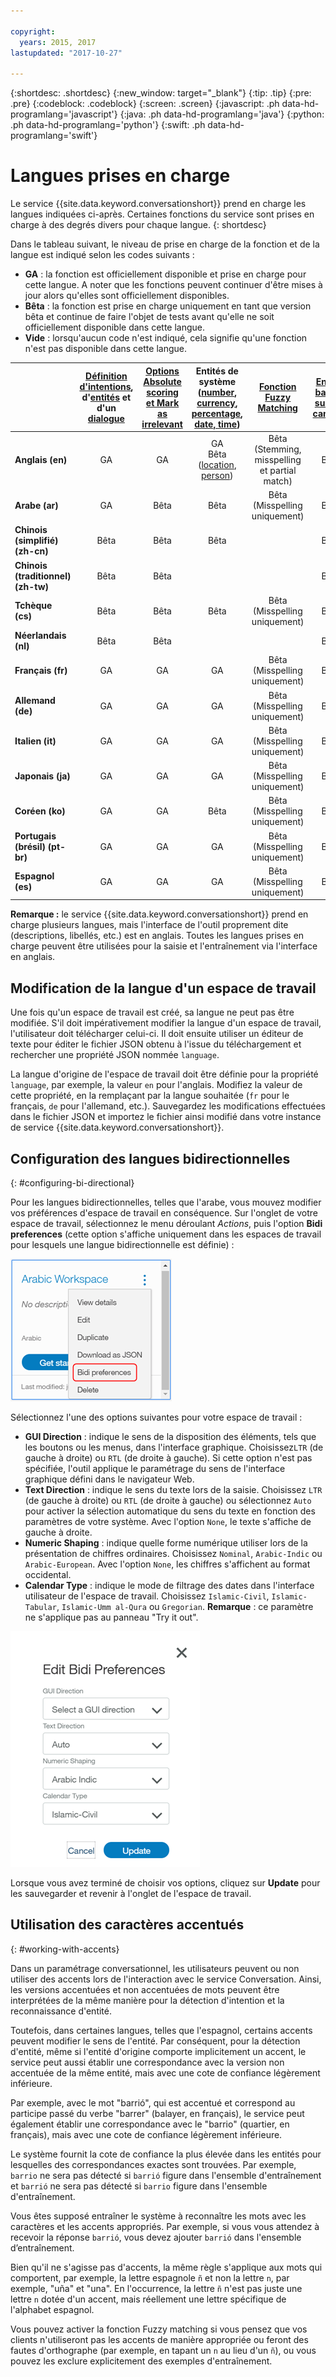 ```yaml
---

copyright:
  years: 2015, 2017
lastupdated: "2017-10-27"

---
```


{:shortdesc: .shortdesc}
{:new_window: target="_blank"}
{:tip: .tip}
{:pre: .pre}
{:codeblock: .codeblock}
{:screen: .screen}
{:javascript: .ph data-hd-programlang='javascript'}
{:java: .ph data-hd-programlang='java'}
{:python: .ph data-hd-programlang='python'}
{:swift: .ph data-hd-programlang='swift'}

# Langues prises en charge
Le service {{site.data.keyword.conversationshort}} prend en charge les langues indiquées ci-après. Certaines fonctions du service sont prises en charge à des degrés divers pour chaque langue.
{: shortdesc}

Dans le tableau suivant, le niveau de prise en charge de la fonction et de la langue est indiqué selon les codes suivants :

- **GA** : la fonction est officiellement disponible et prise en charge pour cette langue. A noter que les fonctions peuvent continuer d'être mises à jour alors qu'elles sont officiellement disponibles. 
- **Bêta** : la fonction est prise en charge uniquement en tant que version bêta et continue de faire l'objet de tests avant qu'elle ne soit officiellement disponible dans cette langue. 
- **Vide** : lorsqu'aucun code n'est indiqué, cela signifie qu'une fonction n'est pas disponible dans cette langue. 

|                  | **[Définition d'intentions](intents.html)**, d'**[entités](entities.html)** et d'un **[dialogue](dialog-build.html)** | **[Options Absolute scoring et Mark as irrelevant](intents.html#mark-irrelevant)** | **Entités de système ([number](system-entities.html#sys-number), [currency](system-entities.html#sys-currency), [percentage](system-entities.html#sys-percentage), [date, time](system-entities.html#sys-datetime))** | **[Fonction Fuzzy Matching](entities.html#fuzzy-matching)** | **[Entités basées sur des canevas](entities.html#pattern-entities)** |
|:---|:---:|:---:|:---:|:---:|:---:|
| **Anglais (en)**                   | GA | GA | GA </br> Bêta ([location](system-entities.html#sys-location), [person](system-entities.html#sys-person)) | Bêta (Stemming, misspelling et partial match) | Bêta |
| **Arabe (ar)**                    | GA | Bêta | Bêta | Bêta (Misspelling uniquement) | Bêta |
| **Chinois (simplifié) (zh-cn)**   | Bêta | Bêta | Bêta |  | Bêta |
| **Chinois (traditionnel) (zh-tw)**| Bêta | Bêta |  |  | Bêta |
| **Tchèque (cs)**                  | Bêta | Bêta | Bêta | Bêta (Misspelling uniquement) | Bêta |
| **Néerlandais (nl)**              | Bêta | Bêta |  |  | Bêta |
| **Français (fr)**                 | GA | GA | GA | Bêta (Misspelling uniquement) | Bêta |
| **Allemand (de)**                 | GA | GA | GA | Bêta (Misspelling uniquement) | Bêta |
| **Italien (it)**                  | GA | GA | GA | Bêta (Misspelling uniquement) | Bêta |
| **Japonais (ja)**                 | GA | GA | GA | Bêta (Misspelling uniquement) | Bêta |
| **Coréen (ko)**                   | GA | GA | Bêta | Bêta (Misspelling uniquement) | Bêta |
| **Portugais (brésil) (pt-br)**    | GA | GA | GA | Bêta (Misspelling uniquement) | Bêta |
| **Espagnol (es)**                 | GA | GA | GA | Bêta (Misspelling uniquement) | Bêta ||

**Remarque :** le service {{site.data.keyword.conversationshort}} prend en charge plusieurs langues, mais l'interface de l'outil proprement dite (descriptions, libellés, etc.) est en anglais. Toutes les langues prises en charge peuvent être utilisées pour la saisie et l'entraînement via l'interface en anglais. 

## Modification de la langue d'un espace de travail

Une fois qu'un espace de travail est créé, sa langue ne peut pas être modifiée. S'il doit impérativement modifier la langue d'un espace de travail, l'utilisateur doit télécharger celui-ci. Il doit ensuite utiliser un éditeur de texte pour éditer le fichier JSON obtenu à l'issue du téléchargement et rechercher une propriété JSON nommée `language`.

La langue d'origine de l'espace de travail doit être définie pour la propriété `language`, par exemple, la valeur `en` pour l'anglais. Modifiez la valeur de cette propriété, en la remplaçant par la langue souhaitée (`fr` pour le français, `de` pour l'allemand, etc.). Sauvegardez les modifications effectuées dans le fichier JSON et importez le fichier ainsi modifié dans votre instance de service {{site.data.keyword.conversationshort}}. 

## Configuration des langues bidirectionnelles
{: #configuring-bi-directional}

Pour les langues bidirectionnelles, telles que l'arabe, vous mouvez modifier vos préférences d'espace de travail en conséquence. Sur l'onglet de votre espace de travail, sélectionnez le menu déroulant *Actions*, puis l'option **Bidi preferences** (cette option s'affiche uniquement dans les espaces de travail pour lesquels une langue bidirectionnelle est définie) : 

![Option de menu Bidi preferences](images/bidi_prefs.png)

Sélectionnez l'une des options suivantes pour votre espace de travail :

- **GUI Direction** : indique le sens de la disposition des éléments, tels que les boutons ou les menus, dans l'interface graphique. Choisissez`LTR` (de gauche à droite) ou `RTL` (de droite à gauche). Si cette option n'est pas spécifiée, l'outil applique le paramétrage du sens de l'interface graphique défini dans le navigateur Web. 
- **Text Direction** : indique le sens du texte lors de la saisie. Choisissez `LTR` (de gauche à droite) ou `RTL` (de droite à gauche) ou sélectionnez `Auto` pour activer la sélection automatique du sens du texte en fonction des paramètres de votre système. Avec l'option `None`, le texte s'affiche de gauche à droite. 
- **Numeric Shaping** : indique quelle forme numérique utiliser lors de la présentation de chiffres ordinaires. Choisissez `Nominal`, `Arabic-Indic` ou `Arabic-European`. Avec l'option `None`, les chiffres s'affichent au format occidental. 
- **Calendar Type** : indique le mode de filtrage des dates dans l'interface utilisateur de l'espace de travail. Choisissez `Islamic-Civil`, `Islamic-Tabular`, `Islamic-Umm al-Qura` ou `Gregorian`. **Remarque** : ce paramètre ne s'applique pas au panneau "Try it out". 

![Options de préférences bidirectionnelles](images/bidi_opts.png)

Lorsque vous avez terminé de choisir vos options, cliquez sur **Update** pour les sauvegarder et revenir à l'onglet de l'espace de travail. 

## Utilisation des caractères accentués
{: #working-with-accents}

Dans un paramétrage conversationnel, les utilisateurs peuvent ou non utiliser des accents lors de l'interaction avec le service Conversation. Ainsi, les versions accentuées et non accentuées de mots peuvent être interprétées de la même manière pour la détection d'intention et la reconnaissance d'entité. 

Toutefois, dans certaines langues, telles que l'espagnol, certains accents peuvent modifier le sens de l'entité. Par conséquent, pour la détection d'entité, même si l'entité d'origine comporte implicitement un accent, le service peut aussi établir une correspondance avec la version non accentuée de la même entité, mais avec une cote de confiance légèrement inférieure. 

Par exemple, avec le mot "barrió", qui est accentué et correspond au participe passé du verbe "barrer" (balayer, en français), le service peut également établir une correspondance avec le "barrio" (quartier, en français), mais avec une cote de confiance légèrement inférieure. 

Le système fournit la cote de confiance la plus élevée dans les entités pour lesquelles des correspondances exactes sont trouvées. Par exemple, `barrio` ne sera pas détecté si `barrió` figure dans l'ensemble d'entraînement et `barrió` ne sera pas détecté si `barrio` figure dans l'ensemble d'entraînement. 

Vous êtes supposé entraîner le système à reconnaître les mots avec les caractères et les accents appropriés. Par exemple, si vous vous attendez à recevoir la réponse `barrió`, vous devez ajouter `barrió` dans l'ensemble d’entraînement. 

Bien qu'il ne s'agisse pas d'accents, la même règle s'applique aux mots qui comportent, par exemple, la lettre espagnole `ñ` et non la lettre `n`, par exemple, "uña" et "una". En l'occurrence, la lettre `ñ` n'est pas juste une lettre `n` dotée d'un accent, mais réellement une lettre spécifique de l'alphabet espagnol. 

Vous pouvez activer la fonction Fuzzy matching si vous pensez que vos clients n'utiliseront pas les accents de manière appropriée ou feront des fautes d'orthographe (par exemple, en tapant un `n` au lieu d'un `ñ`), ou vous pouvez les exclure explicitement des exemples d'entraînement. 

